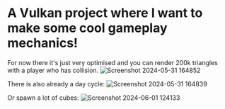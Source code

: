 # A Vulkan project where I want to make some cool gameplay mechanics!

For now there it's just very optimised and you can render 200k triangles with a player who has collision.
![Screenshot 2024-05-31 164852](https://github.com/SebaTheProgrammer/VulkanProject/assets/119673781/773f88ab-05c9-4557-8ba3-25b312e2e6fd)

There is also already a day cycle:
![Screenshot 2024-05-31 164839](https://github.com/SebaTheProgrammer/VulkanProject/assets/119673781/2fafbf7d-15e6-49fa-841e-1b60c34fad31)

Or spawn a lot of cubes:
![Screenshot 2024-06-01 124133](https://github.com/SebaTheProgrammer/VulkanProject/assets/119673781/5dd30b59-c3fc-4f95-ab5a-4abea70d5d5b)

